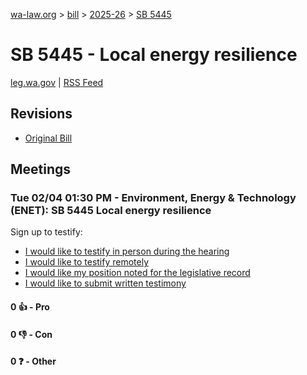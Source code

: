 [wa-law.org](/) > [bill](/bill/) > [2025-26](/bill/2025-26/) > [SB 5445](/bill/2025-26/sb/5445/)

# SB 5445 - Local energy resilience
[leg.wa.gov](https://app.leg.wa.gov/billsummary?BillNumber=5445&Year=2025&Initiative=false) | [RSS Feed](./rss.xml)

## Revisions
* [Original Bill](1/)

## Meetings
### Tue 02/04 01:30 PM - Environment, Energy & Technology (ENET): SB 5445 Local energy resilience
Sign up to testify:
* [I would like to testify in person during the hearing](https://app.leg.wa.gov/csi/Testifier/Add?chamber=House&mId=32641&aId=162448&caId=25236&tId=1)
* [I would like to testify remotely](https://app.leg.wa.gov/csi/Testifier/Add?chamber=House&mId=32641&aId=162448&caId=25236&tId=2)
* [I would like my position noted for the legislative record](https://app.leg.wa.gov/csi/Testifier/Add?chamber=House&mId=32641&aId=162448&caId=25236&tId=3)
* [I would like to submit written testimony](https://app.leg.wa.gov/csi/Testifier/Add?chamber=House&mId=32641&aId=162448&caId=25236&tId=4)

#### 0 👍 - Pro

#### 0 👎 - Con

#### 0 ❓ - Other
